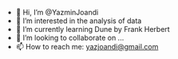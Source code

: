 - 👋 Hi, I’m @YazminJoandi
- 👀 I’m interested in the analysis of data
- 🌱 I’m currently learning Dune by Frank Herbert
- 💞️ I’m looking to collaborate on ...
- 📫 How to reach me: yazjoandi@gmail.com

<!---
YazminJoandi/YazminJoandi is a ✨ special ✨ repository because its `README.md` (this file) appears on your GitHub profile.
You can click the Preview link to take a look at your changes.
--->

